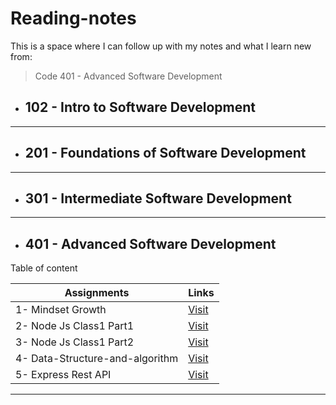 # **Reading-notes**

This is a space where I can follow up with my notes and what I learn new from:  
> Code 401 - Advanced Software Development

- ## **102 - Intro to Software Development**

___

- ## **201 - Foundations of Software Development**

___

- ## **301 - Intermediate Software Development**

___

- ## **401 - Advanced Software Development**

Table of content

| Assignments        | Links           |
|    ---             |      ---        |
|1- Mindset Growth   |      [Visit](https://haznto.github.io/reading-notes/notes/TheGrowthMindset/GrowthMindset.html)     |
|2- Node Js Class1 Part1| [Visit](https://haznto.github.io/reading-notes/notes/class1-notes/NodeEcosystem.html) |
|3- Node Js Class1 Part2| [Visit](https://haznto.github.io/reading-notes/notes/class1-notes/Express-Npm.html) |
|4- Data-Structure-and-algorithm| [Visit](https://haznto.github.io/reading-notes/notes/Data-structure-and-algorithm-reading/Data-structure-and-algorithm.html) |
|5- Express Rest API| [Visit](https://haznto.github.io/reading-notes/notes/class2-notes/Express-REST-API.html) |
___
